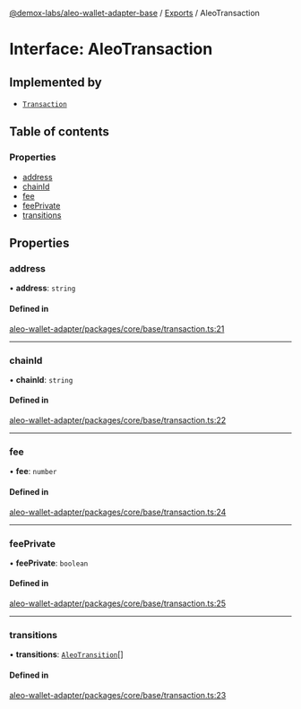 [@demox-labs/aleo-wallet-adapter-base](../README.md) / [Exports](../modules.md) / AleoTransaction

# Interface: AleoTransaction

## Implemented by

- [`Transaction`](../classes/Transaction.md)

## Table of contents

### Properties

- [address](AleoTransaction.md#address)
- [chainId](AleoTransaction.md#chainid)
- [fee](AleoTransaction.md#fee)
- [feePrivate](AleoTransaction.md#feeprivate)
- [transitions](AleoTransaction.md#transitions)

## Properties

### address

• **address**: `string`

#### Defined in

[aleo-wallet-adapter/packages/core/base/transaction.ts:21](https://github.com/demox-labs/aleo-wallet-adapter/blob/fc6b47e/packages/core/base/transaction.ts#L21)

___

### chainId

• **chainId**: `string`

#### Defined in

[aleo-wallet-adapter/packages/core/base/transaction.ts:22](https://github.com/demox-labs/aleo-wallet-adapter/blob/fc6b47e/packages/core/base/transaction.ts#L22)

___

### fee

• **fee**: `number`

#### Defined in

[aleo-wallet-adapter/packages/core/base/transaction.ts:24](https://github.com/demox-labs/aleo-wallet-adapter/blob/fc6b47e/packages/core/base/transaction.ts#L24)

___

### feePrivate

• **feePrivate**: `boolean`

#### Defined in

[aleo-wallet-adapter/packages/core/base/transaction.ts:25](https://github.com/demox-labs/aleo-wallet-adapter/blob/fc6b47e/packages/core/base/transaction.ts#L25)

___

### transitions

• **transitions**: [`AleoTransition`](AleoTransition.md)[]

#### Defined in

[aleo-wallet-adapter/packages/core/base/transaction.ts:23](https://github.com/demox-labs/aleo-wallet-adapter/blob/fc6b47e/packages/core/base/transaction.ts#L23)
